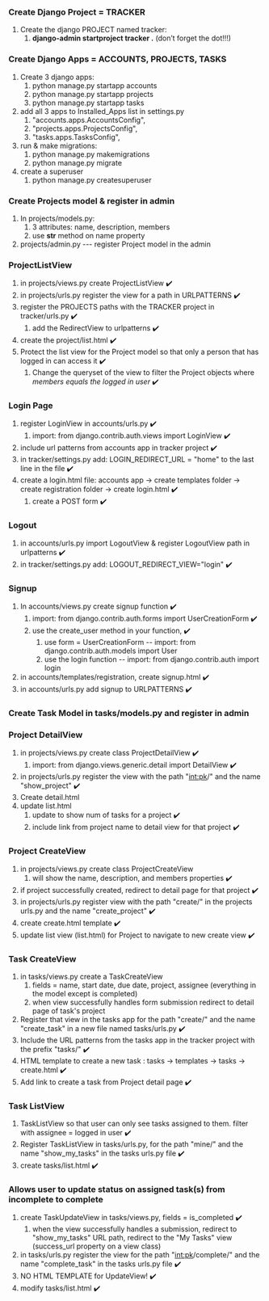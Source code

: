 ### Create Django Project = TRACKER
1. Create the django PROJECT named tracker:  
    1. **django-admin startproject tracker .** (don’t forget the dot!!!)


### Create Django Apps = ACCOUNTS, PROJECTS, TASKS
1. Create 3 django apps:  
    1. python manage.py startapp accounts
    1. python manage.py startapp projects
    1. python manage.py startapp tasks
1. add all 3 apps to Installed_Apps list in settings.py
    1. "accounts.apps.AccountsConfig",
    1. "projects.apps.ProjectsConfig",
    1. "tasks.apps.TasksConfig",
1. run & make migrations:
    1. python manage.py makemigrations
    1. python manage.py migrate
1. create a superuser
    1. python manage.py createsuperuser


### Create Projects model & register in admin
1. In projects/models.py:
    1. 3 attributes: name, description, members
    1. use __str__ method on name property
1. projects/admin.py --- register Project model in the admin


### ProjectListView
1. in projects/views.py create ProjectListView ✔️
1. in projects/urls.py register the view for a path in URLPATTERNS ✔️
1. register the PROJECTS paths with the TRACKER project in tracker/urls.py ✔️
    1. add the RedirectView to urlpatterns ✔️
1. create the project/list.html ✔️
1. Protect the list view for the Project model so that only a person that has logged in can access it ✔️
    1. Change the queryset of the view to filter the Project objects where *members equals the logged in user* ✔️


### Login Page
1. register LoginView in accounts/urls.py ✔️
    1. import:  from django.contrib.auth.views import LoginView ✔️
1. include url patterns from accounts app in tracker project ✔️
1. in tracker/settings.py add:  LOGIN_REDIRECT_URL = "home" to the last line in the file ✔️
1. create a login.html file:  accounts app -> create templates folder -> create registration folder -> create login.html ✔️
    1. create a POST form ✔️


### Logout 
1. in accounts/urls.py import LogoutView & register LogoutView path in urlpatterns ✔️
1. in tracker/settings.py add:  LOGOUT_REDIRECT_VIEW="login" ✔️


### Signup
1. In accounts/views.py create signup function ✔️
    1. import:  from django.contrib.auth.forms import UserCreationForm ✔️
    1. use the create_user method in your function, ✔️
        1. use form = UserCreationForm -- import:  from django.contrib.auth.models import User
        1. use the login function -- import:  from django.contrib.auth import login
1. in accounts/templates/registration, create signup.html ✔️
1. in accounts/urls.py add signup to URLPATTERNS ✔️


### Create Task Model in tasks/models.py and register in admin


### Project DetailView
1. in projects/views.py create class ProjectDetailView ✔️
    1. import:  from django.views.generic.detail import DetailView ✔️
1. in projects/urls.py register the view with the path "<int:pk>/" and the name "show_project" ✔️
1. Create detail.html
1. update list.html
    1. update to show num of tasks for a project ✔️
    1. include link from project name to detail view for that project ✔️


### Project CreateView
1. in projects/views.py create class ProjectCreateView
    1. will show the name, description, and members properties ✔️
1. if project successfully created, redirect to detail page for that project ✔️
1. in projects/urls.py register view with the path "create/" in the projects urls.py and the name
"create_project" ✔️
1. create create.html template ✔️
1. update list view (list.html) for Project to navigate to new create view ✔️


### Task CreateView
1. in tasks/views.py create a TaskCreateView
    1. fields = name, start date, due date, project, assignee (everything in the model except is completed)
    1. when view successfully handles form submission redirect to detail page of task's project
1. Register that view in the tasks app for the path "create/" and the name "create_task" in a new file named tasks/urls.py ✔️
1. Include the URL patterns from the tasks app in the tracker project with the prefix "tasks/" ✔️
1. HTML template to create a new task : tasks -> templates -> tasks -> create.html ✔️
1. Add link to create a task from Project detail page ✔️ 


### Task ListView
1. TaskListView so that user can only see tasks assigned to them. filter with assignee = logged in user ✔️
1. Register TaskListView in tasks/urls.py, for the path "mine/" and the name "show_my_tasks" in the tasks urls.py file ✔️
1. create tasks/list.html ✔️


### Allows user to update status on assigned task(s) from incomplete to complete
1. create TaskUpdateView in tasks/views.py, fields = is_completed ✔️
    1. when the view successfully handles a submission, redirect to "show_my_tasks" URL path, redirect to the "My Tasks" view (success_url property on a view class)
1. in tasks/urls.py register the view for the path "<int:pk>/complete/" and the name "complete_task" in the tasks urls.py file ✔️
1. NO HTML TEMPLATE for UpdateView! ✔️
1. modify tasks/list.html ✔️


